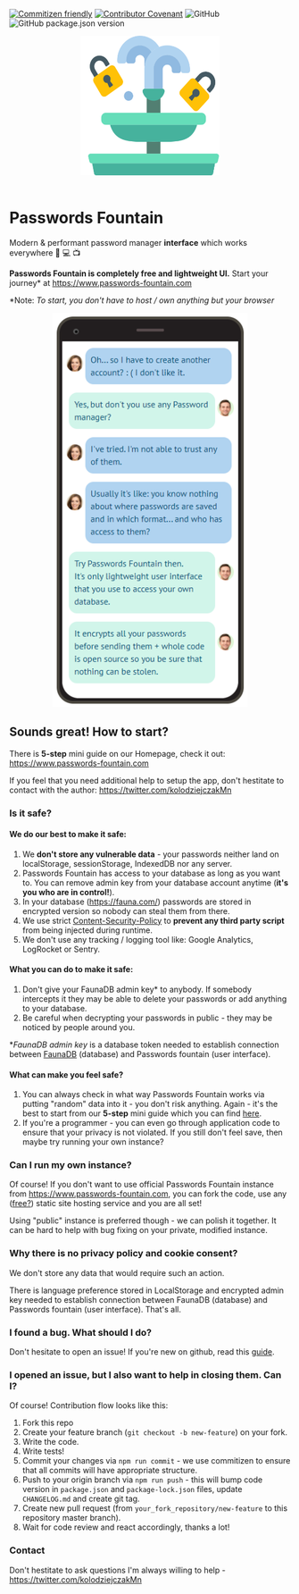 [![Commitizen friendly](https://img.shields.io/badge/commitizen-friendly-brightgreen.svg)](http://commitizen.github.io/cz-cli/) [![Contributor Covenant](https://img.shields.io/badge/Contributor%20Covenant-v2.0%20adopted-ff69b4.svg)](code_of_conduct.md)
![GitHub](https://img.shields.io/github/license/kolodziejczakM/passwords-fountain) ![GitHub package.json version](https://img.shields.io/github/package-json/v/kolodziejczakM/passwords-fountain)

<div align="center">
    <img src="./src/assets/icons/logo.svg" width="250" height="250"/>
</div>
<br />

# Passwords Fountain

Modern & performant password manager **interface** which works everywhere :iphone: :computer: :tv:

**Passwords Fountain is completely free and lightweight UI.**
Start your journey\* at https://www.passwords-fountain.com

\*Note: _To start, you don't have to host / own anything but your browser_

<div align="center">
    <img src="./src/assets/images/how-it-works-readme.png" width="350" />
</div>

## Sounds great! How to start?

There is **5-step** mini guide on our Homepage, check it out:
https://www.passwords-fountain.com

If you feel that you need additional help to setup the app, don't hestitate to contact with the author: https://twitter.com/kolodziejczakMn

### Is it safe?

#### We do our best to make it safe:

1. We **don't store any vulnerable data** - your passwords neither land on localStorage, sessionStorage, IndexedDB nor any server.
2. Passwords Fountain has access to your database as long as you want to.
   You can remove admin key from your database account anytime (**it's you who are in control!**).
3. In your database (https://fauna.com/) passwords are stored in encrypted version so nobody can steal them from there.
4. We use strict [Content-Security-Policy](https://content-security-policy.com/) to **prevent any third party script** from being injected during runtime.
5. We don't use any tracking / logging tool like: Google Analytics, LogRocket or Sentry.

#### What you can do to make it safe:

1. Don't give your FaunaDB admin key\* to anybody. If somebody intercepts it they may be able to delete your passwords or add anything to your database.
2. Be careful when decrypting your passwords in public - they may be noticed by people around you.

\*_FaunaDB admin key_ is a database token needed to establish connection between [FaunaDB](https://fauna.com/) (database) and Passwords fountain (user interface).

#### What can make you feel safe?

1. You can always check in what way Passwords Fountain works via putting "random" data into it - you don't risk anything. Again - it's the best to start from our **5-step** mini guide which you can find [here](https://www.passwords-fountain.com).
2. If you're a programmer - you can even go through application code to ensure that your privacy is not violated.
   If you still don't feel save, then maybe try running your own instance?

### Can I run my own instance?

Of course! If you don't want to use official Passwords Fountain instance from https://www.passwords-fountain.com, you can fork the code, use any ([free?](https://dev.to/0xbanana/easy-and-free-ways-to-publish-a-website-in-2020-44lo)) static site hosting service and you are all set!

Using "public" instance is preferred though - we can polish it together. It can be hard to help with bug fixing on your private, modified instance.

### Why there is no privacy policy and cookie consent?

We don't store any data that would require such an action.

There is language preference stored in LocalStorage and encrypted admin key needed to establish connection between FaunaDB (database) and Passwords fountain (user interface).
That's all.

### I found a bug. What should I do?

Don't hesitate to open an issue! If you're new on github, read this [guide](https://help.github.com/en/github/managing-your-work-on-github/creating-an-issue).

### I opened an issue, but I also want to help in closing them. Can I?

Of course! Contribution flow looks like this:

1. Fork this repo
2. Create your feature branch (`git checkout -b new-feature`) on your fork.
3. Write the code.
4. Write tests!
5. Commit your changes via `npm run commit` - we use commitizen to ensure that all commits will have appropriate structure.
6. Push to your origin branch via `npm run push` - this will bump code version in `package.json` and `package-lock.json` files, update `CHANGELOG.md` and create git tag.
7. Create new pull request (from `your_fork_repository/new-feature` to this repository master branch).
8. Wait for code review and react accordingly, thanks a lot!

### Contact

Don't hestitate to ask questions I'm always willing to help - https://twitter.com/kolodziejczakMn
